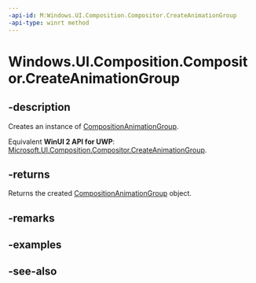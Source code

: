 ```yaml
---
-api-id: M:Windows.UI.Composition.Compositor.CreateAnimationGroup
-api-type: winrt method
---
```


<!-- Method syntax
public Windows.UI.Composition.CompositionAnimationGroup CreateAnimationGroup()
-->

# Windows.UI.Composition.Compositor.CreateAnimationGroup

## -description
Creates an instance of [CompositionAnimationGroup](compositionanimationgroup.md).

Equivalent **WinUI 2 API for UWP**: [Microsoft.UI.Composition.Compositor.CreateAnimationGroup](/windows/winui/api/microsoft.ui.composition.compositor.createanimationgroup).

## -returns
Returns the created [CompositionAnimationGroup](compositionanimationgroup.md) object.

## -remarks

## -examples

## -see-also
